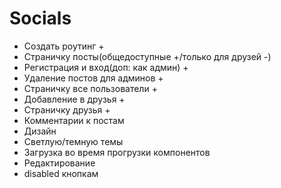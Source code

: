 # Socials

- Создать роутинг +
- Страничку посты(общедоступные +/только для друзей -)
- Регистрация и вход(доп: как админ) +
- Удаление постов для админов +
- Страничку все пользователи +
- Добавление в друзья +
- Страничку друзья +
- Комментарии к постам
- Дизайн
- Светлую/темную темы
- Загрузка во время прогрузки компонентов
- Редактирование
- disabled кнопкам
